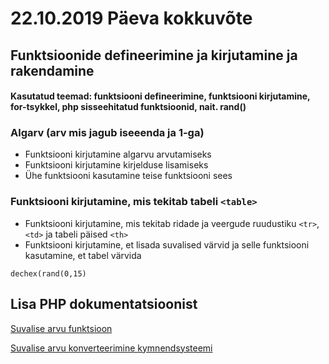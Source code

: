 # 22.10.2019 Päeva kokkuvõte

##  Funktsioonide defineerimine ja kirjutamine ja rakendamine

#### Kasutatud teemad: funktsiooni defineerimine, funktsiooni kirjutamine, for-tsykkel, php sisseehitatud funktsioonid, nait. rand()

### Algarv (arv mis jagub iseeenda ja 1-ga)
* Funktsiooni kirjutamine algarvu arvutamiseks
* Funktsiooni kirjutamine kirjelduse lisamiseks
* Ühe funktsiooni kasutamine teise funktsiooni sees 

### Funktsiooni kirjutamine, mis tekitab tabeli ```<table>```
* Funktsiooni kirjutamine, mis tekitab ridade ja veergude ruudustiku ```<tr>```, ```<td>``` ja tabeli päised ```<th>```
* Funktsiooni kirjutamine, et lisada suvalised värvid ja selle funktsiooni kasutamine, et tabel värvida

```
dechex(rand(0,15)
```
 
 ## Lisa PHP dokumentatsioonist
 
 [Suvalise arvu funktsioon](https://www.php.net/manual/en/function.rand.php)
 
 [Suvalise arvu konverteerimine kymnendsysteemi](https://www.php.net/manual/en/function.dechex.php)
